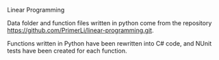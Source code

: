 Linear Programming

Data folder and function files written in python come from the repository https://github.com/PrimerLi/linear-programming.git.

Functions written in Python have been rewritten into C# code, and NUnit tests have been created for each function.
